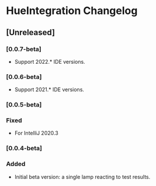 <!-- Keep a Changelog guide -> https://keepachangelog.com -->

# HueIntegration Changelog

## [Unreleased]

### [0.0.7-beta]

- Support 2022.* IDE versions.

### [0.0.6-beta]

- Support 2021.* IDE versions.

### [0.0.5-beta]

### Fixed
- For IntelliJ 2020.3

### [0.0.4-beta]
### Added
- Initial beta version: a single lamp reacting to test results.
